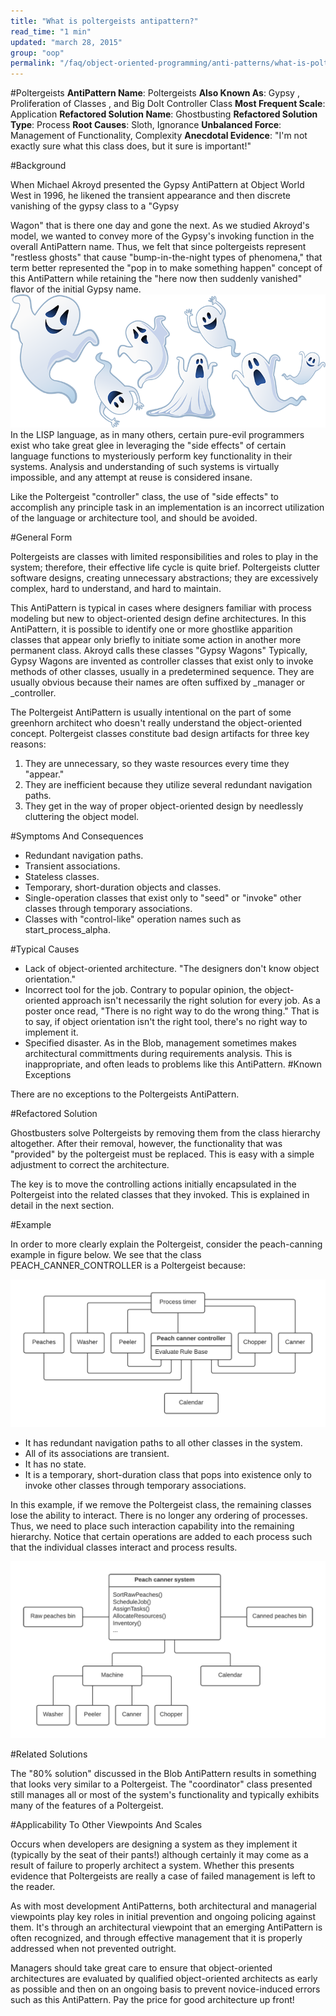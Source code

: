 ```yaml
---
title: "What is poltergeists antipattern?"
read_time: "1 min"
updated: "march 28, 2015"
group: "oop"
permalink: "/faq/object-oriented-programming/anti-patterns/what-is-poltergeists/"
---
```


#Poltergeists
**AntiPattern Name**: Poltergeists
**Also Known As**: Gypsy , Proliferation of Classes , and Big DoIt Controller Class
**Most Frequent Scale**: Application
**Refactored Solution Name**: Ghostbusting
**Refactored Solution Type**: Process
**Root Causes**: Sloth, Ignorance
**Unbalanced Force**: Management of Functionality, Complexity
**Anecdotal Evidence**:
"I'm not exactly sure what this class does, but it sure is important!"

#Background

When Michael Akroyd presented the Gypsy AntiPattern at Object World West in 1996, he likened the transient appearance and then discrete vanishing of the gypsy class to a "Gypsy

Wagon" that is there one day and gone the next. As we studied Akroyd's model, we wanted to convey more of the Gypsy's invoking function in the overall AntiPattern name. Thus, we felt that since poltergeists represent "restless ghosts" that cause "bump-in-the-night types of phenomena," that term better represented the "pop in to make something happen" concept of this AntiPattern while retaining the "here now then suddenly vanished" flavor of the initial Gypsy name.
![](../../../images/anti-patterns/ghosts.png) 
In the LISP language, as in many others, certain pure-evil programmers exist who take great glee in leveraging the "side effects" of certain language functions to mysteriously perform key functionality in their systems. Analysis and understanding of such systems is virtually impossible, and any attempt at reuse is considered insane.

Like the Poltergeist "controller" class, the use of "side effects" to accomplish any principle task in an implementation is an incorrect utilization of the language or architecture tool, and should be avoided.

#General Form

Poltergeists are classes with limited responsibilities and roles to play in the system; therefore, their effective life cycle is quite brief. Poltergeists clutter software designs, creating unnecessary abstractions; they are excessively complex, hard to understand, and hard to maintain.

This AntiPattern is typical in cases where designers familiar with process modeling but new to object-oriented design define architectures. In this AntiPattern, it is possible to identify one or more ghostlike apparition classes that appear only briefly to initiate some action in another more permanent class. Akroyd calls these classes "Gypsy Wagons" Typically, Gypsy Wagons are invented as controller classes that exist only to invoke methods of other classes, usually in a predetermined sequence. They are usually obvious because their names are often suffixed by _manager or _controller.

The Poltergeist AntiPattern is usually intentional on the part of some greenhorn architect who doesn't really understand the object-oriented concept. Poltergeist classes constitute bad design artifacts for three key reasons:

1. They are unnecessary, so they waste resources every time they "appear."
2. They are inefficient because they utilize several redundant navigation paths.
3. They get in the way of proper object-oriented design by needlessly cluttering the object model.

#Symptoms And Consequences

* Redundant navigation paths.
* Transient associations.
* Stateless classes.
* Temporary, short-duration objects and classes.
* Single-operation classes that exist only to "seed" or "invoke" other classes through temporary associations.
* Classes with "control-like" operation names such as start_process_alpha.

#Typical Causes

* Lack of object-oriented architecture. "The designers don't know object orientation."
* Incorrect tool for the job. Contrary to popular opinion, the object-oriented approach isn't necessarily the right solution for every job. As a poster once read, "There is no right way to do the wrong thing." That is to say, if object orientation isn't the right tool, there's no right way to implement it.
* Specified disaster. As in the Blob, management sometimes makes architectural committments during requirements analysis. This is inappropriate, and often leads to problems like this AntiPattern.
#Known Exceptions

There are no exceptions to the Poltergeists AntiPattern.

#Refactored Solution

Ghostbusters solve Poltergeists by removing them from the class hierarchy altogether. After their removal, however, the functionality that was "provided" by the poltergeist must be replaced. This is easy with a simple adjustment to correct the architecture.

The key is to move the controlling actions initially encapsulated in the Poltergeist into the related classes that they invoked. This is explained in detail in the next section.

#Example

In order to more clearly explain the Poltergeist, consider the peach-canning example in figure below. We see that the class PEACH_CANNER_CONTROLLER is a Poltergeist because:

![](../../../images/anti-patterns/Poltergeist-1-2x.png)

* It has redundant navigation paths to all other classes in the system.
* All of its associations are transient.
* It has no state.
* It is a temporary, short-duration class that pops into existence only to invoke other classes through temporary associations.

In this example, if we remove the Poltergeist class, the remaining classes lose the ability to interact. There is no longer any ordering of processes. Thus, we need to place such interaction capability into the remaining hierarchy. Notice that certain operations are added to each process such that the individual classes interact and process results.

![](../../../images/anti-patterns/Poltergeist-2-2x.png)

#Related Solutions

The "80% solution" discussed in the Blob AntiPattern results in something that looks very similar to a Poltergeist. The "coordinator" class presented still manages all or most of the system's functionality and typically exhibits many of the features of a Poltergeist.

#Applicability To Other Viewpoints And Scales

Occurs when developers are designing a system as they implement it (typically by the seat of their pants!) although certainly it may come as a result of failure to properly architect a system. Whether this presents evidence that Poltergeists are really a case of failed management is left to the reader.

As with most development AntiPatterns, both architectural and managerial viewpoints play key roles in initial prevention and ongoing policing against them. It's through an architectural viewpoint that an emerging AntiPattern is often recognized, and through effective management that it is properly addressed when not prevented outright.

Managers should take great care to ensure that object-oriented architectures are evaluated by qualified object-oriented architects as early as possible and then on an ongoing basis to prevent novice-induced errors such as this AntiPattern. Pay the price for good architecture up front!

 
